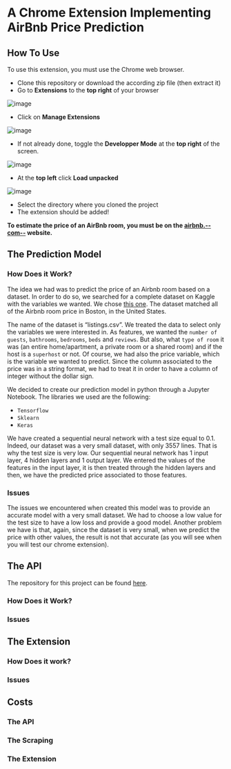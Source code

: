 # A Chrome Extension Implementing AirBnb Price Prediction

## How To Use
To use this extension, you must use the Chrome web browser. 
- Clone this repository or download the according zip file (then extract it)
- Go to **Extensions** to the **top right** of your browser

![image](https://user-images.githubusercontent.com/60437222/144094476-1bf67ce5-ee7b-4f0b-b29f-b0e8693051fa.png)

- Click on **Manage Extensions**

![image](https://user-images.githubusercontent.com/60437222/144094896-f87b27b1-7a07-44dc-a349-f5bc99bc2e7a.png)

- If not already done, toggle the **Developper Mode** at the **top right** of the screen.

![image](https://user-images.githubusercontent.com/60437222/144077044-cff07051-284d-4d59-8bd7-eea073c4ba1d.png)

- At the **top left** click **Load unpacked**

![image](https://user-images.githubusercontent.com/60437222/144077906-c48f1aee-3290-446f-8985-f9510b64d43d.png)

- Select the directory where you cloned the project
- The extension should be added!

**To estimate the price of an AirBnb room, you must be on the [airbnb.--com--](airbnb.com) website.**

## The Prediction Model
### How Does it Work?

The idea we had was to predict the price of an Airbnb room based on a dataset. In order to do so, we searched for a complete dataset on Kaggle with the variables we wanted. We chose [this one](https://www.kaggle.com/airbnb/boston?select=listings.csv). The dataset matched all of the Airbnb room price in Boston, in the United States. 

The name of the dataset is “listings.csv”. We treated the data to select only the variables we were interested in. As features, we wanted the `number of guests`, `bathrooms`, `bedrooms`, `beds` and `reviews`. But also, what `type of room` it was (an entire home/apartment, a private room or a shared room) and if the host is a `superhost` or not. Of course, we had also the price variable, which is the variable we wanted to predict. Since the column associated to the price was in a string format, we had to treat it in order to have a column of integer without the dollar sign. 

We decided to create our prediction model in python through a Jupyter Notebook. The libraries we used are the following: 
  -	`Tensorflow`
  -	`Sklearn` 
  -	`Keras`

We have created a sequential neural network with a test size equal to 0.1. Indeed, our dataset was a very small dataset, with only 3557 lines. That is why the test size is very low. Our sequential neural network has 1 input layer, 4 hidden layers and 1 output layer. We entered the values of the features in the input layer, it is then treated through the hidden layers and then, we have the predicted price associated to those features. 


### Issues

The issues we encountered when created this model was to provide an accurate model with a very small dataset. We had to choose a low value for the test size to have a low loss and provide a good model. Another problem we have is that, again, since the dataset is very small, when we predict the price with other values, the result is not that accurate (as you will see when you will test our chrome extension). 

## The API
The repository for this project can be found [here](https://github.com/laurendudu/airbnb-api-gcloud).

### How Does it Work?

### Issues

## The Extension
### How Does it work?
### Issues

## Costs
### The API
### The Scraping
### The Extension
